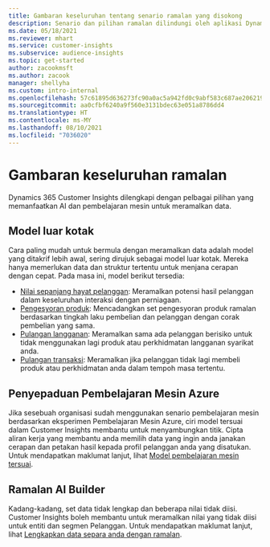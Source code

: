 ```yaml
---
title: Gambaran keseluruhan tentang senario ramalan yang disokong
description: Senario dan pilihan ramalan dilindungi oleh aplikasi Dynamics 365 Customer Insights.
ms.date: 05/18/2021
ms.reviewer: mhart
ms.service: customer-insights
ms.subservice: audience-insights
ms.topic: get-started
author: zacookmsft
ms.author: zacook
manager: shellyha
ms.custom: intro-internal
ms.openlocfilehash: 57c61895d636273fc90a0ac5a942fd0c9abf583c687ae20621949554e581cdf8
ms.sourcegitcommit: aa0cfbf6240a9f560e3131bdec63e051a8786dd4
ms.translationtype: HT
ms.contentlocale: ms-MY
ms.lasthandoff: 08/10/2021
ms.locfileid: "7036020"
---
```

# <a name="predictions-overview"></a>Gambaran keseluruhan ramalan

Dynamics 365 Customer Insights dilengkapi dengan pelbagai pilihan yang memanfaatkan AI dan pembelajaran mesin untuk meramalkan data. 

## <a name="out-of-box-models"></a>Model luar kotak

Cara paling mudah untuk bermula dengan meramalkan data adalah model yang ditakrif lebih awal, sering dirujuk sebagai model luar kotak. Mereka hanya memerlukan data dan struktur tertentu untuk menjana cerapan dengan cepat. Pada masa ini, model berikut tersedia: 
- [Nilai sepanjang hayat pelanggan](predict-customer-lifetime-value.md): Meramalkan potensi hasil pelanggan dalam keseluruhan interaksi dengan perniagaan. 
- [Pengesyoran produk](predict-product-recommendation.md): Mencadangkan set pengesyoran produk ramalan berdasarkan tingkah laku pembelian dan pelanggan dengan corak pembelian yang sama.
- [Pulangan langganan](predict-subscription-churn.md): Meramalkan sama ada pelanggan berisiko untuk tidak menggunakan lagi produk atau perkhidmatan langganan syarikat anda.
- [Pulangan transaksi](predict-transactional-churn.md): Meramalkan jika pelanggan tidak lagi membeli produk atau perkhidmatan anda dalam tempoh masa tertentu.

## <a name="azure-machine-learning-integration"></a>Penyepaduan Pembelajaran Mesin Azure

Jika sesebuah organisasi sudah menggunakan senario pembelajaran mesin berdasarkan eksperimen Pembelajaran Mesin Azure, ciri model tersuai dalam Customer Insights membantu untuk menyambungkan titik. Cipta aliran kerja yang membantu anda memilih data yang ingin anda janakan cerapan dan petakan hasil kepada profil pelanggan anda yang disatukan. Untuk mendapatkan maklumat lanjut, lihat [Model pembelajaran mesin tersuai](custom-models.md).

## <a name="ai-builder-prediction"></a>Ramalan AI Builder

Kadang-kadang, set data tidak lengkap dan beberapa nilai tidak diisi. Customer Insights boleh membantu untuk meramalkan nilai yang tidak diisi untuk entiti dan segmen Pelanggan. Untuk mendapatkan maklumat lanjut, lihat [Lengkapkan data separa anda dengan ramalan](predictions.md).
